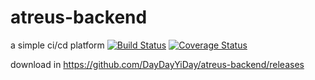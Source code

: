 # atreus-backend
a simple ci/cd platform
[![Build Status](https://travis-ci.com/DayDayYiDay/atreus-backend.svg?branch=master)](https://travis-ci.com/DayDayYiDay/atreus-backend)
[![Coverage Status](https://coveralls.io/repos/github/DayDayYiDay/atreus-backend/badge.svg?branch=master)](https://coveralls.io/github/DayDayYiDay/atreus-backend?branch=master)

download in https://github.com/DayDayYiDay/atreus-backend/releases